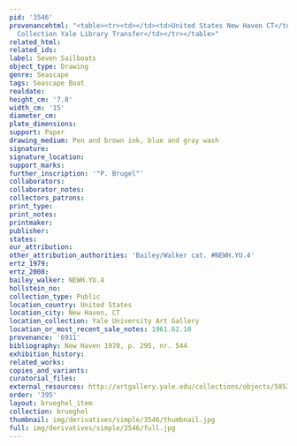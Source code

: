 ```yaml
---
pid: '3546'
provenancehtml: "<table><tr><td></td><td>United States New Haven CT</td><td>Egmont
  Collection Yale Library Transfer</td></tr></table>"
related_html:
related_ids:
label: Seven Sailboats
object_type: Drawing
genre: Seascape
tags: Seascape Boat
realdate:
height_cm: '7.8'
width_cm: '15'
diameter_cm:
plate_dimensions:
support: Paper
drawing_medium: Pen and brown ink, blue and gray wash
signature:
signature_location:
support_marks:
further_inscription: '"P. Brugel"'
collaborators:
collaborator_notes:
collectors_patrons:
print_type:
print_notes:
printmaker:
publisher:
states:
our_attribution:
other_attribution_authorities: 'Bailey/Walker cat. #NEWH.YU.4'
ertz_1979:
ertz_2008:
bailey_walker: NEWH.YU.4
hollstein_no:
collection_type: Public
location_country: United States
location_city: New Haven, CT
location_collection: Yale University Art Gallery
location_or_most_recent_sale_notes: 1961.62.10
provenance: '6911'
bibliography: New Haven 1970, p. 295, nr. 544
exhibition_history:
related_works:
copies_and_variants:
curatorial_files:
external_resources: http://artgallery.yale.edu/collections/objects/58531
order: '395'
layout: brueghel_item
collection: brueghel
thumbnail: img/derivatives/simple/3546/thumbnail.jpg
full: img/derivatives/simple/3546/full.jpg
---
```

